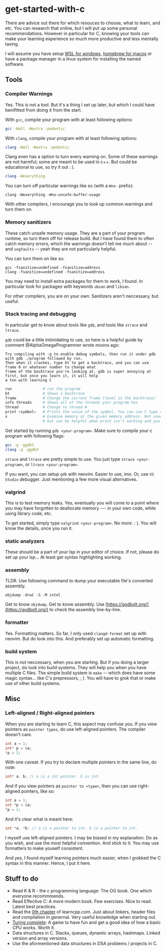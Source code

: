 # get-started-with-c

There are advice out there for which resouces to choose, what to learn, and etc. You can research that online,
but I will put up some personal recommendations. However in particular for C, knowing your tools can make your
learning experience so much more productive and less mentally taxing.

I will assume you have setup [WSL for windows](https://learn.microsoft.com/en-us/windows/wsl/install),
[homebrew for macos](https://brew.sh/) or have a package manager in a linux system for installing the named software.

## Tools
### Compiler Warnings

Yes. This is not a tool. But it's a thing I set up later, but which I could have benifitted from doing it from the start.

With `gcc`, compile your program with at least following options:
```bash
gcc -Wall -Wextra -pedantic
```

With `clang`, compile your program with at least following options:
```bash
clang -Wall -Wextra -pedantic
```

Clang even has a option to turn every warning on. Some of these warnings are not harmful; some are meant to be used in c++.
But could be educational to use, so try it out : ).
```bash
clang -Weverything
```

You can turn off particular warnings like so (with a `Wno-` prefix):
```
clang -Weverything -Wno-unsafe-buffer-usage
```

With other compilers, I encourage you to look up common warnings and turn them on.

### Memory sanitizers

These catch unsafe memory usage. They are a part of your program runtime, so turn them off for release build. But I have
found them to often catch memory errors, which the warnings doesn't tell me much about -- and `segfaults` -- yeah they are
not particularly helpful.

You can turn them on like so:
```
gcc -fsanitize=undefined -fsanitize=address
clang -fsanitize=undefined -fsanitize=address
```
You may need to install extra packages for them to work, I found. In particular look for packages with keywords `ubsan` and `libsan`.

For other compilers, you are on your own. Sanitizers aren't neccessary, but useful.

### Stack tracing and debugging

In particular get to know about tools like `gdb`, and tools like `strace` and `ltrace`.

`gdb` could be a little intimidating to use, so here is a helpful guide by comment @AlphaOmegaProgrammer wrote moons ago:
```https://godbolt.org/
Try compiling with -g to enable debug symbols, then run it under gdb with gdb ./program followed by run.
Then when it crashes, type bt to get a backtrace, and you can use frame 0 or whatever number to change what
frame of the backtrace you're looking at. gdb is super annoying at first, but once you learn it, it will help
a ton with learning C
```

```bash
run              # run the program
bt               # Shows a backtrace
frame            # Change the current frame (level in the backtrace)
info threads     # Shows all of the threads your program has
thread           # Change to thread #
print <symbol>   # Prints the value of the symbol. You can use C type casting here
x                # Examine memory at the given memory address. Not used much,
                 # but can be helpful when print isn't working and you don't know why
```

Get started by running `gdb <your-program>`. Make sure to compile your c program with following flags:
```bash
gcc -g -ggdb3
clang -g -ggdb3
```

`strace` and `ltrace` are pretty simple to use. You just type `strace <your-program>`, or `ltrace <your-program>`.

If you want, you can setup `gdb` with neovim. Easier to use, imo. Or, use `VS Studio` debugger. Just mentioning
a few more visual alternatives.

### valgrind

This is to test memory leaks. Yes, eventually you will come to a point where you may have forgotten to deallocate
memory --- in your own code, while using library code, etc.

To get started, simply type `valgrind <your-program>`. No more. : ). You will know the details, once you run it.

### static analyzers

These should be a part of your lsp in your editor of choice. If not, please do set up your lsp... At least get
syntax highlighting working.

### assembly

TLDR. Use following command to dump your executable file's converted assembly.

```
objdump -drwC -S -M intel
```

Get to know `objdump`. Get to know assembly. Use [https://godbolt.org/](https://godbolt.org/) to check the assembly
line-by-line.

### formatter

Yes. Formatting matters. So far, I only used `clangd-format` set up with neovim. But do look into this. And preferably
set up automatic formatting.

### build system

This is not neccessary, when you are starting. But if you doing a larger project, do look into build systems. They will
help you when you have multiple C files. The simple build system is `make` -- which does have some magic syntax...
like C's prepressors, ; ). You will have to grok that or make use of other build systems.

## Misc

### Left-aligned / Right-aligned pointers

When you are starting to learn C, this aspect may confuse you. If you view pointers as `pointer types`, do use left-aligned
pointers. The compiler doesn't care.
```c
int a = 1;
int* p = &a;
*p = 2;
```
With one caveat. If you try to declare multiple pointers in the same line, do note:
```c
int* a, b; // a is a int pointer. b is int.
```

And if you view pointers as `pointer to <type>`, then you can use right-aligned pointers, like so:
```c
int a = 1;
int *p = &a;
*p = 2;
```
And it's clear what is meant here:
```c
int *a, *b; // a is a pointer to int. b is a pointer to int.
```

I myself use left-aligned pointers. I may be biased in my explanation. Do as you wish, and use the most helpful convention.
And stick to it. You may use formatters to make youself consistent.

And yes, I found myself learning pointers much easier, when I grokked the C syntax in this manner. Hence, I put it here.

## Stuff to do

- Read K & R - the c programming language: The OG book. One which everyone recommmends.
- Read Effective C: A more modern book. Few exercises. Nice to read. Latest best practices.
- Read the [0th chapter](https://www.learncpp.com/) of learncpp.com. Just about linkers, header files and compilation in genernal. Very useful knowledge when starting out.
- [Turing complete](https://store.steampowered.com/app/1444480/Turing_Complete/): A game to have fun and get a good idea of
how a basic CPU works. Worth it.
- Data structures in C. Stacks, queues, dynamic arrays, hashmaps. Linked version and array versions.
- Use the aformentioned data structures in DSA problems / projects in C.
